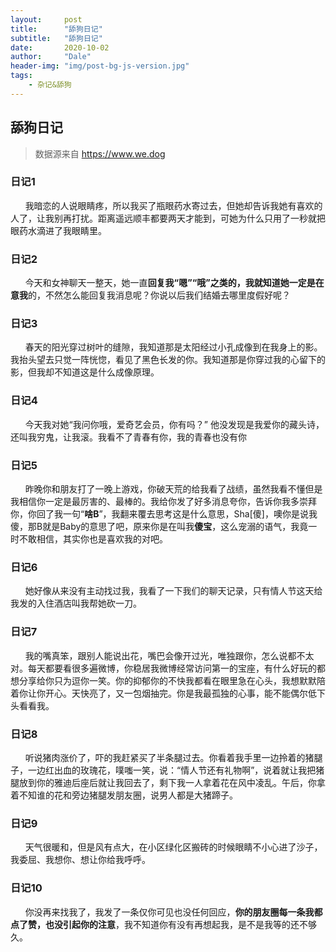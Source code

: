 ```yaml
---
layout:     post
title:      "舔狗日记"
subtitle:   "舔狗日记"
date:       2020-10-02
author:     "Dale"
header-img: "img/post-bg-js-version.jpg"
tags:
    - 杂记&舔狗 
---
```


## 舔狗日记
> 数据源来自 https://www.we.dog 

### 日记1
&#160;&#160; &#160; &#160;我暗恋的人说眼睛疼，所以我买了瓶眼药水寄过去，但她却告诉我她有喜欢的人了，让我别再打扰。距离遥远顺丰都要两天才能到，可她为什么只用了一秒就把眼药水滴进了我眼睛里。

### 日记2
&#160;&#160; &#160; &#160;今天和女神聊天一整天，她一直**回复我“嗯”“哦”**之类的，我就知道她一定是**在意我**的，不然怎么能回复我消息呢？你说以后我们结婚去哪里度假好呢？

### 日记3
&#160;&#160; &#160; &#160;春天的阳光穿过树叶的缝隙，我知道那是太阳经过小孔成像到在我身上的影。我抬头望去只觉一阵恍惚，看见了黑色长发的你。我知道那是你穿过我的心留下的影，但我却不知道这是什么成像原理。

### 日记4
&#160;&#160; &#160; &#160;今天我对她“我问你哦，爱奇艺会员，你有吗？” 他没发现是我爱你的藏头诗，还叫我穷鬼，让我滚。我看不了青春有你，我的青春也没有你

### 日记5
&#160;&#160; &#160; &#160;昨晚你和朋友打了一晚上游戏，你破天荒的给我看了战绩，虽然我看不懂但是我相信你一定是最厉害的、最棒的。我给你发了好多消息夸你，告诉你我多崇拜你，你回了我一句“**啥B**”，我翻来覆去思考这是什么意思，Sha[傻]，噢你是说我傻，那B就是Baby的意思了吧，原来你是在叫我**傻宝**，这么宠溺的语气，我竟一时不敢相信，其实你也是喜欢我的对吧。

### 日记6
&#160;&#160; &#160; &#160;她好像从来没有主动找过我，我看了一下我们的聊天记录，只有情人节这天给我发的入住酒店叫我帮她砍一刀。

### 日记7
&#160;&#160; &#160; &#160;我的嘴真笨，跟别人能说出花，嘴巴会像开过光，唯独跟你，怎么说都不太对。每天都要看很多遍微博，你稳居我微博经常访问第一的宝座，有什么好玩的都想分享给你只为逗你一笑。你的抑郁你的不快我都看在眼里急在心头，我想默默陪着你让你开心。天快亮了，又一包烟抽完。你是我最孤独的心事，能不能偶尔低下头看看我。

### 日记8
&#160;&#160; &#160; &#160;听说猪肉涨价了，吓的我赶紧买了半条腿过去。你看着我手里一边拎着的猪腿子，一边红出血的玫瑰花，噗嗤一笑，说：“情人节还有礼物啊”，说着就让我把猪腿放到你的雅迪后座后就让我回去了，剩下我一人拿着花在风中凌乱。午后，你拿着不知谁的花和旁边猪腿发朋友圈，说男人都是大猪蹄子。

### 日记9
&#160;&#160; &#160; &#160;天气很暖和，但是风有点大，在小区绿化区搬砖的时候眼睛不小心进了沙子，我委屈、我想你、想让你给我呼呼。

### 日记10
&#160;&#160; &#160; &#160;你没再来找我了，我发了一条仅你可见也没任何回应，**你的朋友圈每一条我都点了赞，也没引起你的注意**，我不知道你有没有再想起我，是不是我等的还不够久。

